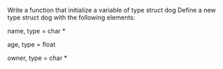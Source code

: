 Write a function that initialize a variable of type struct dog
Define a new type struct dog with the following elements:



name, type = char *

age, type = float

owner, type = char *
